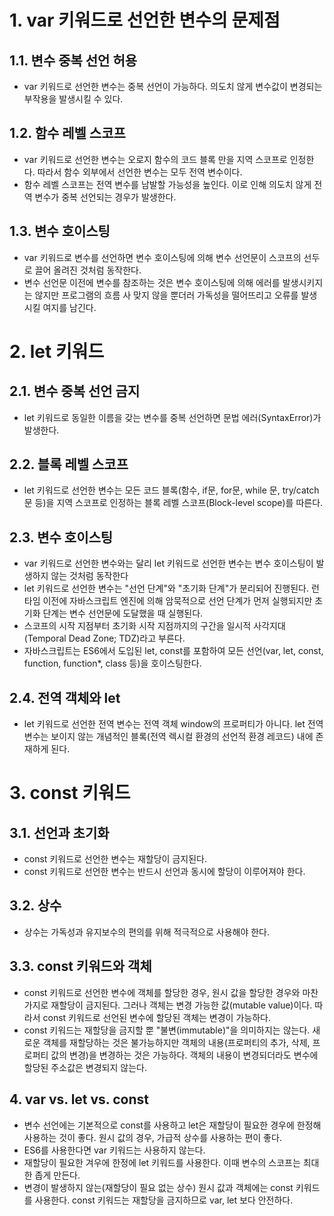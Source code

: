 # 1. var 키워드로 선언한 변수의 문제점
## 1.1. 변수 중복 선언 허용
- var 키워드로 선언한 변수는 중복 선언이 가능하다. 의도치 않게 변수값이 변경되는 부작용을 발생시킬 수 있다.

## 1.2. 함수 레벨 스코프
- var 키워드로 선언한 변수는 오로지 함수의 코드 블록 만을 지역 스코프로 인정한다. 따라서 함수 외부에서 선언한 변수는 모두 전역 변수이다.
- 함수 레벨 스코프는 전역 변수를 남발할 가능성을 높인다. 이로 인해 의도치 않게 전역 변수가 중복 선언되는 경우가 발생한다.

## 1.3. 변수 호이스팅
- var 키워드로 변수를 선언하면 변수 호이스팅에 의해 변수 선언문이 스코프의 선두로 끌어 올려진 것처럼 동작한다. 
- 변수 선언문 이전에 변수를 참조하는 것은 변수 호이스팅에 의해 에러를 발생시키지는 않지만 프로그램의 흐름 사 맞지 않을 뿐더러 가독성을 떨어뜨리고 오류를 발생시킬 여지를 남긴다.

# 2. let 키워드
## 2.1. 변수 중복 선언 금지
- let 키워드로 동일한 이름을 갖는 변수를 중복 선언하면 문법 에러(SyntaxError)가 발생한다.

## 2.2. 블록 레벨 스코프
- let 키워드로 선언한 변수는 모든 코드 블록(함수, if문, for문, while 문, try/catch 문 등)을 지역 스코프로 인정하는 블록 레벨 스코프(Block-level scope)를 따른다.

## 2.3. 변수 호이스팅
- var 키워드로 선언한 변수와는 달리 let 키워드로 선언한 변수는 변수 호이스팅이 발생하지 않는 것처럼 동작한다
- let 키워드로 선언한 변수는 "선언 단계"와 "초기화 단계"가 분리되어 진행된다. 런타임 이전에 자바스크립트 엔진에 의해 암묵적으로 선언 단계가 먼저 실행되지만 초기화 단계는 변수 선언문에 도달했을 때 실행된다.
- 스코프의 시작 지점부터 초기화 시작 지점까지의 구간을 일시적 사각지대(Temporal Dead Zone; TDZ)라고 부른다.
- 자바스크립트는 ES6에서 도입된 let, const를 포함하여 모든 선언(var, let, const, function, function*, class 등)을 호이스팅한다.

## 2.4. 전역 객체와 let
- let 키워드로 선언한 전역 변수는 전역 객체 window의 프로퍼티가 아니다. let 전역 변수는 보이지 않는 개념적인 블록(전역 렉시컬 환경의 선언적 환경 레코드) 내에 존재하게 된다.

# 3. const 키워드
## 3.1. 선언과 초기화
- const 키워드로 선언한 변수는 재할당이 금지된다.
- const 키워드로 선언한 변수는 반드시 선언과 동시에 할당이 이루어져야 한다.

## 3.2. 상수
- 상수는 가독성과 유지보수의 편의를 위해 적극적으로 사용해야 한다.

## 3.3. const 키워드와 객체
- const 키워드로 선언한 변수에 객체를 할당한 경우, 원시 값을 할당한 경우와 마찬가지로 재할당이 금지된다. 그러나 객체는 변경 가능한 값(mutable value)이다. 따라서 const 키워드로 선언된 변수에 할당된 객체는 변경이 가능하다.
- const 키워드는 재할당을 금지할 뿐 "불변(immutable)"을 의미하지는 않는다. 새로운 객체를 재할당하는 것은 불가능하지만 객체의 내용(프로퍼티의 추가, 삭제, 프로퍼티 값의 변경)을 변경하는 것은 가능하다. 객체의 내용이 변경되더라도 변수에 할당된 주소값은 변경되지 않는다.

## 4. var vs. let vs. const
- 변수 선언에는 기본적으로 const를 사용하고 let은 재할당이 필요한 경우에 한정해 사용하는 것이 좋다. 원시 값의 경우, 가급적 상수를 사용하는 편이 좋다.
- ES6를 사용한다면 var 키워드는 사용하지 않는다.
- 재할당이 필요한 겨우에 한정에 let 키워드를 사용한다. 이때 변수의 스코프는 최대한 좁게 만든다.
- 변경이 발생하지 않는(재할당이 필요 없는 상수) 원시 값과 객체에는 const 키워드를 사용한다. const 키워드는 재할당을 금지하므로 var, let 보다 안전하다.

